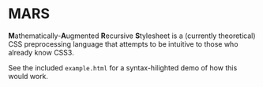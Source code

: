 MARS
====
<b>M</b>athematically-<b>A</b>ugmented <b>R</b>ecursive <b>S</b>tylesheet is a (currently theoretical) CSS preprocessing language that attempts to be intuitive to those who already know CSS3.


See the included `example.html` for a syntax-hilighted demo of how this would work.
